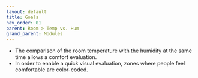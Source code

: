 ```yaml
---
layout: default
title: Goals
nav_order: 01
parent: Room > Temp vs. Hum
grand_parent: Modules
---
```


- The comparison of the room temperature with the humidity at the same time allows a comfort evaluation.
- In order to enable a quick visual evaluation, zones where people feel comfortable are color-coded.
